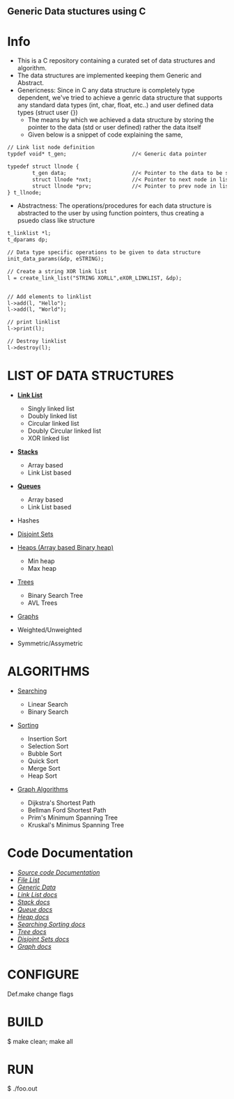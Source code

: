 ## Generic Data stuctures using C

# Info

* This is a C repository containing a curated set of data structures and algorithm.
* The data structures are implemented keeping them Generic and Abstract.
* Genericness: Since in C any data structure is completely type dependent, we've tried to achieve a genric data structure that supports any standard data types (int, char, float, etc..) and user defined data types (struct user {})
    - The means by which we achieved a data structure by storing the pointer to the data (std or user defined) rather the data itself
    - Given below is a snippet of code explaining the same,
```markdown
// Link list node definition
typdef void* t_gen;                     //< Generic data pointer

typedef struct llnode {
        t_gen data;                     //< Pointer to the data to be stored in link list
        struct llnode *nxt;             //< Pointer to next node in list
        struct llnode *prv;             //< Pointer to prev node in list
} t_llnode;

```
* Abstractness: The operations/procedures for each data structure is abstracted to the user by using function pointers, thus creating a psuedo class like structure
```markdown
t_linklist *l;
t_dparams dp;

// Data type specific operations to be given to data structure
init_data_params(&dp, eSTRING);

// Create a string XOR link list
l = create_link_list("STRING XORLL",eXOR_LINKLIST, &dp);


// Add elements to linklist
l->add(l, "Hello");
l->add(l, "World");

// print linklist
l->print(l);

// Destroy linklist
l->destroy(l);
```


# LIST OF DATA STRUCTURES

* [**Link List**](https://github.com/jar3m/c_everything/blob/master/ds/link_list/link_list.c)
  * Singly linked list
  * Doubly linked list 
  * Circular linked list 
  * Doubly Circular linked list 
  * XOR linked list 

* [**Stacks**](https://github.com/jar3m/c_everything/blob/master/ds/stack/stack.c) 
  * Array based 
  * Link List based

* [**Queues**](https://github.com/jar3m/c_everything/blob/master/ds/queue/queue.c) 
  * Array based 
  * Link List based

* Hashes

* [Disjoint Sets](https://github.com/jar3m/c_everything/blob/master/ds/disjoint_set/disjoint_set.c) 

* [Heaps (Array based Binary heap)](https://github.com/jar3m/c_everything/blob/master/ds/heap/heap.c)
  * Min heap
  * Max heap

* [Trees](https://github.com/jar3m/c_everything/blob/master/ds/tree/tree.c) 
  * Binary Search Tree
  * AVL Trees 

* [Graphs](https://github.com/jar3m/c_everything/blob/master/ds/graph/graph.c)
 * Weighted/Unweighted
 * Symmetric/Assymetric

# ALGORITHMS
* [Searching](https://github.com/jar3m/c_everything/blob/master/ds/array/array.c)
  * Linear Search
  * Binary Search

* [Sorting](https://github.com/jar3m/c_everything/blob/master/ds/array/array.c) 
  * Insertion Sort
  * Selection Sort
  * Bubble Sort
  * Quick Sort
  * Merge Sort
  * Heap Sort

* [Graph Algorithms](https://github.com/jar3m/c_everything/blob/master/ds/graph/graph.c)
  * Dijkstra's Shortest Path
  * Bellman Ford Shortest Path 
  * Prim's Minimum Spanning Tree
  * Kruskal's Minimus Spanning Tree

# Code Documentation
* [*Source code Documentation*](https://jar3m.github.io/c_everything/docs/html/index.html)
* [*File List*](https://jar3m.github.io/c_everything/docs/html/files.html)
* [*Generic Data*](https://jar3m.github.io/c_everything/docs/html/generic__def_8h.html)
* [*Link List docs*](https://jar3m.github.io/c_everything/docs/html/link_list_8c.html)
* [*Stack docs*](https://jar3m.github.io/c_everything/docs/html/stackt_8c.html)
* [*Queue docs*](https://jar3m.github.io/c_everything/docs/html/queue_8c.html)
* [*Heap docs*](https://jar3m.github.io/c_everything/docs/html/heap_8c.html)
* [*Searching Sorting docs*](https://jar3m.github.io/c_everything/docs/html/array_8c.html)
* [*Tree docs*](https://jar3m.github.io/c_everything/docs/html/tree_8c.html)
* [*Disjoint Sets docs*](https://jar3m.github.io/c_everything/docs/html/disjoint_set_8c.html)
* [*Graph docs*](https://jar3m.github.io/c_everything/docs/html/graph_8c.html)

# CONFIGURE
Def.make change flags

# BUILD
$ make clean; make all

# RUN
$ ./foo.out

<meta name="google-site-verification" content="nnCl1q8vBmkhVrzWvmuSth7KW7IBy9WiG6jaBiClmjg" />
